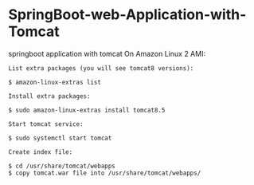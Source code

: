 # SpringBoot-web-Application-with-Tomcat
springboot application with tomcat
On Amazon Linux 2 AMI:

    List extra packages (you will see tomcat8 versions):

    $ amazon-linux-extras list

    Install extra packages:

    $ sudo amazon-linux-extras install tomcat8.5

    Start tomcat service:

    $ sudo systemctl start tomcat

    Create index file:

    $ cd /usr/share/tomcat/webapps
    $ copy tomcat.war file into /usr/share/tomcat/webapps/
    
    
